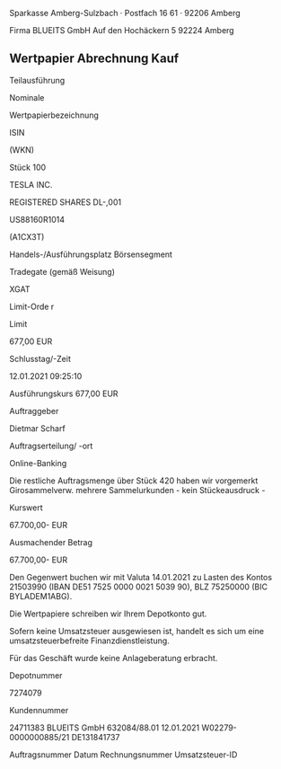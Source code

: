 <!-- image -->

Sparkasse Amberg-Sulzbach · Postfach 16 61 · 92206 Amberg

Firma BLUEITS GmbH Auf den Hochäckern 5 92224 Amberg

## Wertpapier Abrechnung Kauf

Teilausführung

Nominale

Wertpapierbezeichnung

ISIN

(WKN)

Stück 100

TESLA INC.

REGISTERED SHARES DL-,001

US88160R1014

(A1CX3T)

Handels-/Ausführungsplatz Börsensegment

Tradegate (gemäß Weisung)

XGAT

Limit-Orde r

Limit

677,00 EUR

Schlusstag/-Zeit

12.01.2021 09:25:10

Ausführungskurs 677,00 EUR

Auftraggeber

Dietmar Scharf

Auftragserteilung/ -ort

Online-Banking

Die restliche Auftragsmenge über Stück 420 haben wir vorgemerkt Girosammelverw. mehrere Sammelurkunden - kein Stückeausdruck -

Kurswert

67.700,00- EUR

Ausmachender Betrag

67.700,00- EUR

Den Gegenwert buchen wir mit Valuta 14.01.2021 zu Lasten des Kontos 21503990 (IBAN DE51 7525 0000 0021 5039 90), BLZ 75250000 (BIC BYLADEM1ABG).

Die Wertpapiere schreiben wir Ihrem Depotkonto gut.

Sofern keine Umsatzsteuer ausgewiesen ist, handelt es sich um eine umsatzsteuerbefreite Finanzdienstleistung.

Für das Geschäft wurde keine Anlageberatung erbracht.

Depotnummer

7274079

Kundennummer

24711383 BLUEITS GmbH 632084/88.01 12.01.2021 W02279-0000000885/21 DE131841737

Auftragsnummer Datum Rechnungsnummer Umsatzsteuer-ID